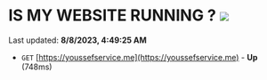 # IS MY WEBSITE RUNNING ? [![](https://img.shields.io/static/v1?label=Sponsor&message=%E2%9D%A4&logo=GitHub&color=%23fe8e86)](https://github.com/sponsors/<username>)

Last updated: **8/8/2023, 4:49:25 AM**

- `GET` [https://youssefservice.me](https://youssefservice.me) - **Up** (748ms)
